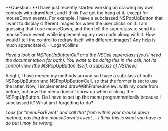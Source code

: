 **Question: **I have just recently started working on drawing my own controls with drawRect:, and I think I've got the hang of it, except for mouseDown events. For example, I have a subclassed NSPopUpButton that I want to display different images for when the user clicks on it. I am guessing that I use mouseDown, and then tell the superclass to send its mouseDown event, while implementing my own code along with it. How would I tell the control to redraw itself with different images? Any help is much apprecitated. --LoganCollins

*Have a look at NSPopUpButtonCell and the NSCell superclass (you'll need the documentation for both). You want to be doing this in the cell, not its control view (the NSPopUpButton itself, a subclass of NSView).*

Alright, I have moved my methods around so I have a subclass of both NSPopUpButton and NSPopUpButtonCell, so that the former is set to use the latter. Now, I implemented drawWithFrame:inView: with my code from before, but now the menu doesn't show up when clicking the NSPopUpButton. Do I have to set up the menu programmatically because I subclassed it? What am I forgetting to do?

*Look for "menuForEvent" and call that from within your mouse down method, passing the mouseDown's event ... I *think* this is what you have to do but I may be wrong.*
